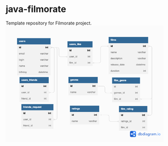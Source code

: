 # java-filmorate
Template repository for Filmorate project.
![This is an image](https://github.com/bukinpavel/java-filmorate/blob/main/scheme_db.png)

